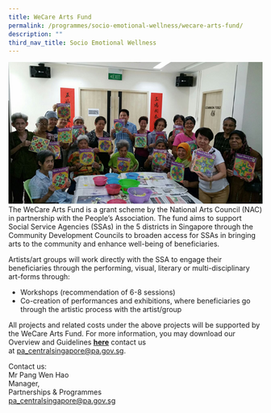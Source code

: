 ```yaml
---
title: WeCare Arts Fund
permalink: /programmes/socio-emotional-wellness/wecare-arts-fund/
description: ""
third_nav_title: Socio Emotional Wellness
---
```

![WeCare Arts](/images/Programmes/5c2d0c2b-7e49-4877-9f6c-54aacd57718a_wecare-art-fund-main-pic.jpg)
The WeCare Arts Fund is a grant scheme by the National Arts Council (NAC) in partnership with the People’s Association. The fund aims to support Social Service Agencies (SSAs) in the 5 districts in Singapore through the Community Development Councils to broaden access for SSAs in bringing arts to the community and enhance well-being of beneficiaries.

Artists/art groups will work directly with the SSA to engage their beneficiaries through the performing, visual, literary or multi-disciplinary art-forms through:

*   Workshops (recommendation of 6-8 sessions)
*   Co-creation of performances and exhibitions, where beneficiaries go through the artistic process with the artist/group

All projects and related costs under the above projects will be supported by the WeCare Arts Fund. For more information, you may download our Overview and Guidelines [**here**](https://www-cdc-gov-sg-admin.cwp.sg/docs/librariesprovider2/documents-cscdc/resources/wecare-arts-fund---overview-and-guidelines-(updated-25may2021).docx?sfvrsn=d4fc33e_4) contact us at [pa\_centralsingapore@pa.gov.sg](mailto:pa_centralsingapore@pa.gov.sg).

Contact us:  
Mr Pang Wen Hao  
Manager,  
Partnerships & Programmes  
[pa_centralsingapore@pa.gov.sg](mailto:pa_centralsingapore@pa.gov.sg)